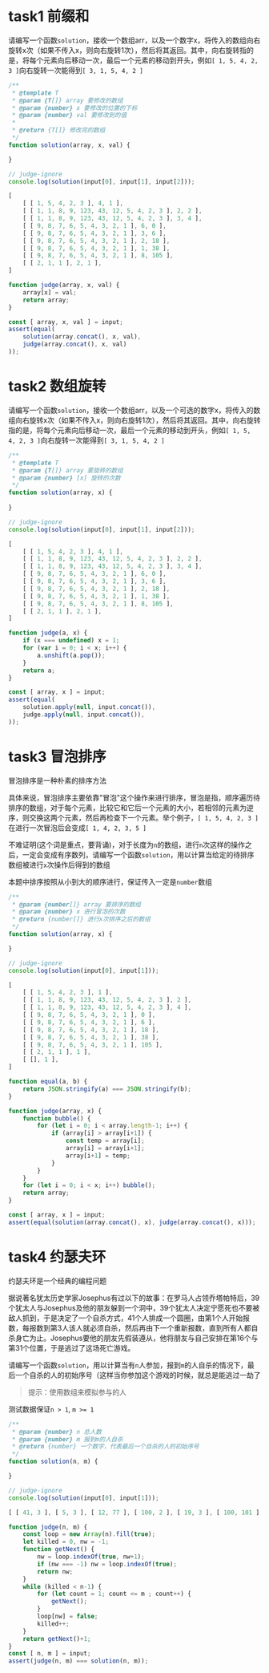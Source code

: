 # task1 前缀和

请编写一个函数`solution`，接收一个数组arr，以及一个数字x，将传入的数组向右旋转x次（如果不传入x，则向右旋转1次），然后将其返回。其中，向右旋转指的是，将每个元素向后移动一次，最后一个元素的移动到开头，例如`[ 1, 5, 4, 2, 3 ]`向右旋转一次能得到`[ 3, 1, 5, 4, 2 ]`

```js init
/**
 * @template T
 * @param {T[]} array 要修改的数组
 * @param {number} x 要修改的位置的下标
 * @param {number} val 要修改到的值
 *
 * @return {T[]} 修改完的数组
 */
function solution(array, x, val) {

}

// judge-ignore
console.log(solution(input[0], input[1], input[2]));
```

```js input
[
    [ [ 1, 5, 4, 2, 3 ], 4, 1 ],
    [ [ 1, 1, 8, 9, 123, 43, 12, 5, 4, 2, 3 ], 2, 2 ],
    [ [ 1, 1, 8, 9, 123, 43, 12, 5, 4, 2, 3 ], 3, 4 ],
    [ [ 9, 8, 7, 6, 5, 4, 3, 2, 1 ], 6, 0 ],
    [ [ 9, 8, 7, 6, 5, 4, 3, 2, 1 ], 3, 6 ],
    [ [ 9, 8, 7, 6, 5, 4, 3, 2, 1 ], 2, 18 ],
    [ [ 9, 8, 7, 6, 5, 4, 3, 2, 1 ], 1, 38 ],
    [ [ 9, 8, 7, 6, 5, 4, 3, 2, 1 ], 8, 105 ],
    [ [ 2, 1, 1 ], 2, 1 ],
]
```

```js judger
function judge(array, x, val) {
    array[x] = val;
    return array;
}

const [ array, x, val ] = input;
assert(equal(
    solution(array.concat(), x, val),
    judge(array.concat(), x, val)
));
```

# task2 数组旋转

请编写一个函数`solution`，接收一个数组arr，以及一个可选的数字x，将传入的数组向右旋转x次（如果不传入x，则向右旋转1次），然后将其返回。其中，向右旋转指的是，将每个元素向后移动一次，最后一个元素的移动到开头，例如`[ 1, 5, 4, 2, 3 ]`向右旋转一次能得到`[ 3, 1, 5, 4, 2 ]`

```js init
/**
 * @template T
 * @param {T[]} array 要旋转的数组
 * @param {number} [x] 旋转的次数
 */
function solution(array, x) {
    
}

// judge-ignore
console.log(solution(input[0], input[1], input[2]));
```

```js input
[
    [ [ 1, 5, 4, 2, 3 ], 4, 1 ],
    [ [ 1, 1, 8, 9, 123, 43, 12, 5, 4, 2, 3 ], 2, 2 ],
    [ [ 1, 1, 8, 9, 123, 43, 12, 5, 4, 2, 3 ], 3, 4 ],
    [ [ 9, 8, 7, 6, 5, 4, 3, 2, 1 ], 6, 0 ],
    [ [ 9, 8, 7, 6, 5, 4, 3, 2, 1 ], 3, 6 ],
    [ [ 9, 8, 7, 6, 5, 4, 3, 2, 1 ], 2, 18 ],
    [ [ 9, 8, 7, 6, 5, 4, 3, 2, 1 ], 1, 38 ],
    [ [ 9, 8, 7, 6, 5, 4, 3, 2, 1 ], 8, 105 ],
    [ [ 2, 1, 1 ], 2, 1 ],
]
```

```js judger
function judge(a, x) {
    if (x === undefined) x = 1;
    for (var i = 0; i < x; i++) {
        a.unshift(a.pop());
    }
    return a;
}

const [ array, x ] = input;
assert(equal(
    solution.apply(null, input.concat()),
    judge.apply(null, input.concat()),
));
```

# task3 冒泡排序

冒泡排序是一种朴素的排序方法

具体来说，冒泡排序主要依靠"冒泡"这个操作来进行排序，冒泡是指，顺序遍历待排序的数组，对于每个元素，比较它和它后一个元素的大小，若相邻的元素为逆序，则交换这两个元素，然后再检查下一个元素。举个例子，`[ 1, 5, 4, 2, 3 ]`在进行一次冒泡后会变成`[ 1, 4, 2, 3, 5 ]`

不难证明(这个词是重点，要背诵)，对于长度为`n`的数组，进行`n`次这样的操作之后，一定会变成有序数列，请编写一个函数`solution`，用以计算当给定的待排序数组被进行`x`次操作后得到的数组

本题中排序按照从小到大的顺序进行，保证传入一定是`number`数组

```js init
/**
 * @param {number[]} array 要排序的数组
 * @param {number} x 进行冒泡的次数
 * @return {number[]} 进行x次排序之后的数组
 */
function solution(array, x) {

}

// judge-ignore
console.log(solution(input[0], input[1]));
```

```js input
[
    [ [ 1, 5, 4, 2, 3 ], 1 ],
    [ [ 1, 1, 8, 9, 123, 43, 12, 5, 4, 2, 3 ], 2 ],
    [ [ 1, 1, 8, 9, 123, 43, 12, 5, 4, 2, 3 ], 4 ],
    [ [ 9, 8, 7, 6, 5, 4, 3, 2, 1 ], 0 ],
    [ [ 9, 8, 7, 6, 5, 4, 3, 2, 1 ], 6 ],
    [ [ 9, 8, 7, 6, 5, 4, 3, 2, 1 ], 18 ],
    [ [ 9, 8, 7, 6, 5, 4, 3, 2, 1 ], 38 ],
    [ [ 9, 8, 7, 6, 5, 4, 3, 2, 1 ], 105 ],
    [ [ 2, 1, 1 ], 1 ],
    [ [], 1 ],
]
```

```js judger
function equal(a, b) {
    return JSON.stringify(a) === JSON.stringify(b);
}

function judge(array, x) {
    function bubble() {
        for (let i = 0; i < array.length-1; i++) {
            if (array[i] > array[i+1]) {
                const temp = array[i];
                array[i] = array[i+1];
                array[i+1] = temp;
            }
        }
    }
    for (let i = 0; i < x; i++) bubble();
    return array;
}

const [ array, x ] = input;
assert(equal(solution(array.concat(), x), judge(array.concat(), x)));
```

# task4 约瑟夫环

约瑟夫环是一个经典的编程问题

据说著名犹太历史学家Josephus有过以下的故事：在罗马人占领乔塔帕特后，39 个犹太人与Josephus及他的朋友躲到一个洞中，39个犹太人决定宁愿死也不要被敌人抓到，于是决定了一个自杀方式，41个人排成一个圆圈，由第1个人开始报数，每报数到第3人该人就必须自杀，然后再由下一个重新报数，直到所有人都自杀身亡为止。Josephus要他的朋友先假装遵从，他将朋友与自己安排在第16个与第31个位置，于是逃过了这场死亡游戏。

请编写一个函数`solution`，用以计算当有`n`人参加，报到`m`的人自杀的情况下，最后一个自杀的人的初始序号（这样当你参加这个游戏的时候，就总是能逃过一劫了

> 提示：使用数组来模拟参与的人

测试数据保证`n > 1`, `m >= 1`

```js init
/**
 * @param {number} n 总人数
 * @param {number} m 报到m的人自杀 
 * @return {number} 一个数字，代表最后一个自杀的人的初始序号
 */
function solution(n, m) {

}

// judge-ignore
console.log(solution(input[0], input[1]));
```

```js input
[ [ 41, 3 ], [ 5, 3 ], [ 12, 77 ], [ 100, 2 ], [ 19, 3 ], [ 100, 101 ], [ 3, 1 ] ]
```

```js judger
function judge(n, m) {
    const loop = new Array(n).fill(true);
    let killed = 0, nw = -1;
    function getNext() {
        nw = loop.indexOf(true, nw+1);
        if (nw === -1) nw = loop.indexOf(true);
        return nw;
    }
    while (killed < n-1) {
        for (let count = 1; count <= m ; count++) {
            getNext();
        }
        loop[nw] = false;
        killed++;
    }
    return getNext()+1;
}
const [ n, m ] = input;
assert(judge(n, m) === solution(n, m));
```